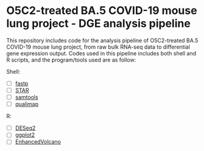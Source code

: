 # O5C2-treated BA.5 COVID-19 mouse lung project - DGE analysis pipeline

This repository includes code for the analysis pipeline of O5C2-treated BA.5 COVID-19 mouse lung project, from raw bulk RNA-seq data to differential gene expression output. Codes used in this pipeline includes both shell and R scripts, and the program/tools used are as follow:

Shell:
- [ ] [fastp](github.com/OpenGene/fastp)
- [ ] [STAR](github.com/alexdobin/STAR)
- [ ] [samtools](github.com/samtools/samtools)
- [ ] [qualimap](github.com/EagleGenomics-cookbooks/QualiMap)

R:
- [ ] [DESeq2](bioconductor.org/packages/release/bioc/html/DESeq2.html)
- [ ] [ggplot2](cran.r-project.org/web/packages/ggplot2/index.html)
- [ ] [EnhancedVolcano](bioconductor.org/packages/release/bioc/html/EnhancedVolcano.html)
